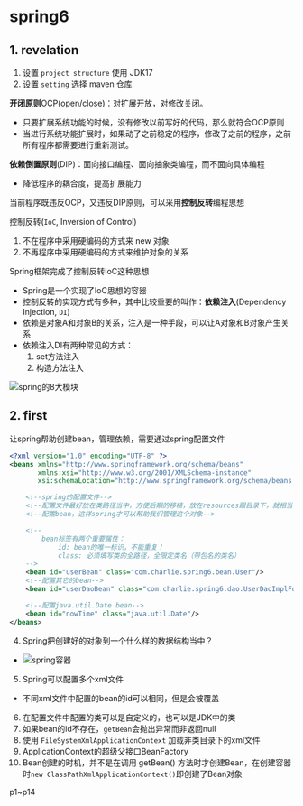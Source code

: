 # spring6

## 1. revelation

1. 设置 `project structure` 使用 JDK17
2. 设置 `setting` 选择 maven 仓库

**开闭原则**OCP(open/close)：对扩展开放，对修改关闭。
- 只要扩展系统功能的时候，没有修改以前写好的代码，那么就符合OCP原则
- 当进行系统功能扩展时，如果动了之前稳定的程序，修改了之前的程序，之前所有程序都需要进行重新测试。

**依赖倒置原则**(DIP)：面向接口编程、面向抽象类编程，而不面向具体编程
- 降低程序的耦合度，提高扩展能力

当前程序既违反OCP，又违反DIP原则，可以采用**控制反转**编程思想

控制反转(`IoC`, Inversion of Control)
1. 不在程序中采用硬编码的方式来 new 对象
2. 不再程序中采用硬编码的方式来维护对象的关系

Spring框架完成了控制反转IoC这种思想
- Spring是一个实现了IoC思想的容器
- 控制反转的实现方式有多种，其中比较重要的叫作：**依赖注入**(Dependency Injection, `DI`)
- 依赖是对象A和对象B的关系，注入是一种手段，可以让A对象和B对象产生关系
- 依赖注入DI有两种常见的方式：
  1. set方法注入
  2. 构造方法注入

![spring的8大模块](img.png)

## 2. first

让spring帮助创建bean，管理依赖，需要通过spring配置文件

```xml
<?xml version="1.0" encoding="UTF-8" ?>
<beans xmlns="http://www.springframework.org/schema/beans"
       xmlns:xsi="http://www.w3.org/2001/XMLSchema-instance"
       xsi:schemaLocation="http://www.springframework.org/schema/beans http://www.springframework.org/schema/beans/spring-beans.xsd">

    <!--spring的配置文件-->
    <!--配置文件最好放在类路径当中，方便后期的移植，放在resources跟目录下，就相当于放到了类的跟目录下-->
    <!--配置bean，这样spring才可以帮助我们管理这个对象-->

    <!--
        bean标签有两个重要属性：
            id: bean的唯一标识，不能重复！
            class: 必须填写类的全路径，全限定类名（带包名的类名）
    -->
    <bean id="userBean" class="com.charlie.spring6.bean.User"/>
    <!--配置其它的bean-->
    <bean id="userDaoBean" class="com.charlie.spring6.dao.UserDaoImplForMySQL"/>

    <!--配置java.util.Date bean-->
    <bean id="nowTime" class="java.util.Date"/>
</beans>
```

4. Spring把创建好的对象到一个什么样的数据结构当中？
- ![spring容器](img_1.png)
5. Spring可以配置多个xml文件
- 不同xml文件中配置的bean的id可以相同，但是会被覆盖
6. 在配置文件中配置的类可以是自定义的，也可以是JDK中的类
7. 如果bean的id不存在，`getBean`会抛出异常而非返回null
8. 使用 `FileSystemXmlApplicationContext` 加载非类目录下的xml文件
9. ApplicationContext的超级父接口BeanFactory
10. Bean创建的时机，并不是在调用 getBean() 方法时才创建Bean，在创建容器时`new ClassPathXmlApplicationContext()`即创建了Bean对象

p1~p14
